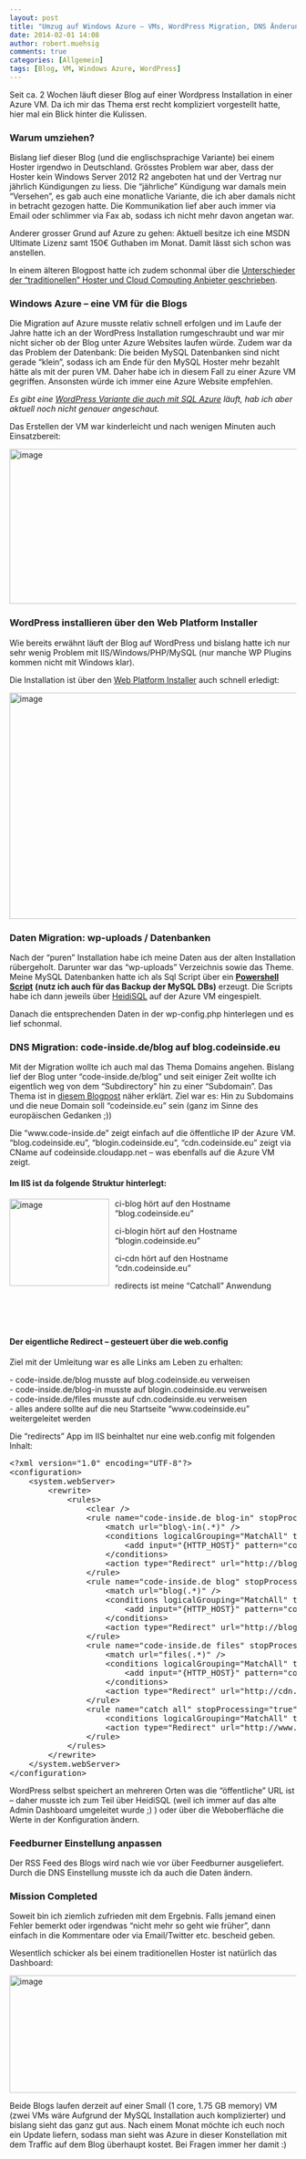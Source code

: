 ```yaml
---
layout: post
title: "Umzug auf Windows Azure – VMs, WordPress Migration, DNS Änderungen"
date: 2014-02-01 14:08
author: robert.muehsig
comments: true
categories: [Allgemein]
tags: [Blog, VM, Windows Azure, WordPress]
---
```

<p>Seit ca. 2 Wochen läuft dieser Blog auf einer Wordpress Installation in einer Azure VM. Da ich mir das Thema erst recht kompliziert vorgestellt hatte, hier mal ein Blick hinter die Kulissen.</p> <h3>Warum umziehen?</h3> <p>Bislang lief dieser Blog (und die englischsprachige Variante) bei einem Hoster irgendwo in Deutschland. Grösstes Problem war aber, dass der Hoster kein Windows Server 2012 R2 angeboten hat und der Vertrag nur jährlich Kündigungen zu liess. Die “jährliche” Kündigung war damals mein “Versehen”, es gab auch eine monatliche Variante, die ich aber damals nicht in betracht gezogen hatte. Die Kommunikation lief aber auch immer via Email oder schlimmer via Fax ab, sodass ich nicht mehr davon angetan war.</p> <p>Anderer grosser Grund auf Azure zu gehen: Aktuell besitze ich eine MSDN Ultimate Lizenz samt 150€ Guthaben im Monat. Damit lässt sich schon was anstellen.</p> <p>In einem älteren Blogpost hatte ich zudem schonmal über die <a href="http://blog.codeinside.eu/2012/03/09/cloud-computing-vs-traditionelle-hoster-fr-eine-web-app/">Unterschieder der “traditionellen” Hoster und Cloud Computing Anbieter geschrieben</a>.</p> <h3>Windows Azure – eine VM für die Blogs</h3> <p>Die Migration auf Azure musste relativ schnell erfolgen und im Laufe der Jahre hatte ich an der WordPress Installation rumgeschraubt und war mir nicht sicher ob der Blog unter Azure Websites laufen würde. Zudem war da das Problem der Datenbank: Die beiden MySQL Datenbanken sind nicht gerade “klein”, sodass ich am Ende für den MySQL Hoster mehr bezahlt hätte als mit der puren VM. Daher habe ich in diesem Fall zu einer Azure VM gegriffen. Ansonsten würde ich immer eine Azure Website empfehlen.</p> <p><em>Es gibt eine <a href="http://wordpress.brandoo.pl/">WordPress Variante die auch mit SQL Azure</a> läuft, hab ich aber aktuell noch nicht genauer angeschaut.</em></p> <p>Das Erstellen der VM war kinderleicht und nach wenigen Minuten auch Einsatzbereit:</p> <p><a href="http://blog.codeinside.eu/wp-content/uploads/image1976.png"><img title="image" style="border-top: 0px; border-right: 0px; border-bottom: 0px; border-left: 0px; display: inline" border="0" alt="image" src="http://blog.codeinside.eu/wp-content/uploads/image_thumb1112.png" width="576" height="272"></a> </p> <h3>WordPress installieren über den Web Platform Installer</h3> <p>Wie bereits erwähnt läuft der Blog auf WordPress und bislang hatte ich nur sehr wenig Problem mit IIS/Windows/PHP/MySQL (nur manche WP Plugins kommen nicht mit Windows klar).</p> <p>Die Installation ist über den <a href="http://www.microsoft.com/web/downloads/platform.aspx">Web Platform Installer</a> auch schnell erledigt:</p> <p><a href="http://blog.codeinside.eu/wp-content/uploads/image1977.png"><img title="image" style="border-top: 0px; border-right: 0px; border-bottom: 0px; border-left: 0px; display: inline" border="0" alt="image" src="http://blog.codeinside.eu/wp-content/uploads/image_thumb1113.png" width="573" height="397"></a> </p> <h3>Daten Migration: wp-uploads / Datenbanken</h3> <p>Nach der “puren” Installation habe ich meine Daten aus der alten Installation rübergeholt. Darunter war das “wp-uploads” Verzeichnis sowie das Theme. Meine MySQL Datenbanken hatte ich als Sql Script über ein <a href="http://blog.codeinside.eu/2011/06/12/mysql-datenbanken-sichern-ber-powershell/"><strong>Powershell Script</strong></a>&nbsp;<strong>(nutz ich auch für das Backup der MySQL DBs)</strong> erzeugt. Die Scripts habe ich dann jeweils über <a href="http://www.heidisql.com/">HeidiSQL</a> auf der Azure VM eingespielt.</p> <p>Danach die entsprechenden Daten in der wp-config.php hinterlegen und es lief schonmal.</p> <h3>DNS Migration: code-inside.de/blog auf blog.codeinside.eu</h3> <p>Mit der Migration wollte ich auch mal das Thema Domains angehen. Bislang lief der Blog unter “code-inside.de/blog” und seit einiger Zeit wollte ich eigentlich weg von dem “Subdirectory” hin zu einer “Subdomain”. Das Thema ist in <a href="http://blog.codeinside.eu/2013/04/08/subdomain-vs-subdirectory/">diesem Blogpost</a> näher erklärt. Ziel war es: Hin zu Subdomains und die neue Domain soll “codeinside.eu” sein (ganz im Sinne des europäischen Gedanken ;))</p> <p> Die “www.code-inside.de” zeigt einfach auf die öffentliche IP der Azure VM. “blog.codeinside.eu”, “blogin.codeinside.eu”, “cdn.codeinside.eu” zeigt via CName auf codeinside.cloudapp.net – was ebenfalls auf die Azure VM zeigt. </p> <h4> Im IIS ist da folgende Struktur hinterlegt:</h4> <p><a href="http://blog.codeinside.eu/wp-content/uploads/image1978.png"><img title="image" style="border-top: 0px; border-right: 0px; border-bottom: 0px; margin: 0px 10px 0px 0px; border-left: 0px; display: inline" border="0" alt="image" src="http://blog.codeinside.eu/wp-content/uploads/image_thumb1114.png" width="175" align="left" height="153"></a> </p> <p>ci-blog hört auf den Hostname “blog.codeinside.eu”</p> <p>ci-blogin hört auf den Hostname “blogin.codeinside.eu”</p> <p>ci-cdn hört auf den Hostname “cdn.codeinside.eu”</p> <p>redirects ist meine “Catchall” Anwendung</p> <p>&nbsp;</p> <p>&nbsp;</p> <h4>Der eigentliche Redirect – gesteuert über die web.config</h4> <p>Ziel mit der Umleitung war es alle Links am Leben zu erhalten:</p> <p>- code-inside.de/blog musste auf blog.codeinside.eu verweisen<br>- code-inside.de/blog-in musste auf blogin.codeinside.eu verweisen<br>- code-inside.de/files musste auf cdn.codeinside.eu verweisen<br>- alles andere sollte auf die neu Startseite “www.codeinside.eu” weitergeleitet werden</p> <p>Die “redirects” App im IIS beinhaltet nur eine web.config mit folgenden Inhalt:</p><pre class="brush: csharp; auto-links: true; collapse: false; first-line: 1; gutter: true; html-script: false; light: false; ruler: false; smart-tabs: true; tab-size: 4; toolbar: true;">&lt;?xml version="1.0" encoding="UTF-8"?&gt;
&lt;configuration&gt;
    &lt;system.webServer&gt;
        &lt;rewrite&gt;
            &lt;rules&gt;
                &lt;clear /&gt;
                &lt;rule name="code-inside.de blog-in" stopProcessing="true"&gt;
                    &lt;match url="blog\-in(.*)" /&gt;
                    &lt;conditions logicalGrouping="MatchAll" trackAllCaptures="false"&gt;
                        &lt;add input="{HTTP_HOST}" pattern="code-inside.de" /&gt;
                    &lt;/conditions&gt;
                    &lt;action type="Redirect" url="http://blogin.codeinside.eu{R:1}" redirectType="Permanent" /&gt;
                &lt;/rule&gt;
                &lt;rule name="code-inside.de blog" stopProcessing="true"&gt;
                    &lt;match url="blog(.*)" /&gt;
                    &lt;conditions logicalGrouping="MatchAll" trackAllCaptures="false"&gt;
                        &lt;add input="{HTTP_HOST}" pattern="code-inside.de" /&gt;
                    &lt;/conditions&gt;
                    &lt;action type="Redirect" url="http://blog.codeinside.eu{R:1}" redirectType="Permanent" /&gt;
                &lt;/rule&gt;
                &lt;rule name="code-inside.de files" stopProcessing="true"&gt;
                    &lt;match url="files(.*)" /&gt;
                    &lt;conditions logicalGrouping="MatchAll" trackAllCaptures="false"&gt;
                        &lt;add input="{HTTP_HOST}" pattern="code-inside.de" /&gt;
                    &lt;/conditions&gt;
                    &lt;action type="Redirect" url="http://cdn.codeinside.eu/files{R:1}" redirectType="Permanent" /&gt;
                &lt;/rule&gt;
                &lt;rule name="catch all" stopProcessing="true"&gt;
                    &lt;conditions logicalGrouping="MatchAll" trackAllCaptures="false" /&gt;
                    &lt;action type="Redirect" url="http://www.codeinside.eu" /&gt;
                &lt;/rule&gt;
            &lt;/rules&gt;
        &lt;/rewrite&gt;
    &lt;/system.webServer&gt;
&lt;/configuration&gt;
</pre>
<p>WordPress selbst speichert an mehreren Orten was die “öffentliche” URL ist – daher musste ich zum Teil über HeidiSQL (weil ich immer auf das alte Admin Dashboard umgeleitet wurde ;) ) oder über die Weboberfläche die Werte in der Konfiguration ändern. </p>
<h3>Feedburner Einstellung anpassen</h3>
<p>Der RSS Feed des Blogs wird nach wie vor über Feedburner ausgeliefert. Durch die DNS Einstellung musste ich da auch die Daten ändern.</p>
<h3>Mission Completed</h3>
<p>Soweit bin ich ziemlich zufrieden mit dem Ergebnis. Falls jemand einen Fehler bemerkt oder irgendwas “nicht mehr so geht wie früher”, dann einfach in die Kommentare oder via Email/Twitter etc. bescheid geben.</p>
<p>Wesentlich schicker als bei einem traditionellen Hoster ist natürlich das Dashboard:</p>
<p><a href="http://blog.codeinside.eu/wp-content/uploads/image1979.png"><img title="image" style="border-top: 0px; border-right: 0px; border-bottom: 0px; border-left: 0px; display: inline" border="0" alt="image" src="http://blog.codeinside.eu/wp-content/uploads/image_thumb1115.png" width="578" height="206"></a> </p>
<p>Beide Blogs laufen derzeit auf einer Small (1 core, 1.75 GB memory) VM (zwei VMs wäre Aufgrund der MySQL Installation auch komplizierter) und bislang sieht das ganz gut aus. Nach einem Monat möchte ich euch noch ein Update liefern, sodass man sieht was Azure in dieser Konstellation mit dem Traffic auf dem Blog überhaupt kostet. Bei Fragen immer her damit :)</p>
